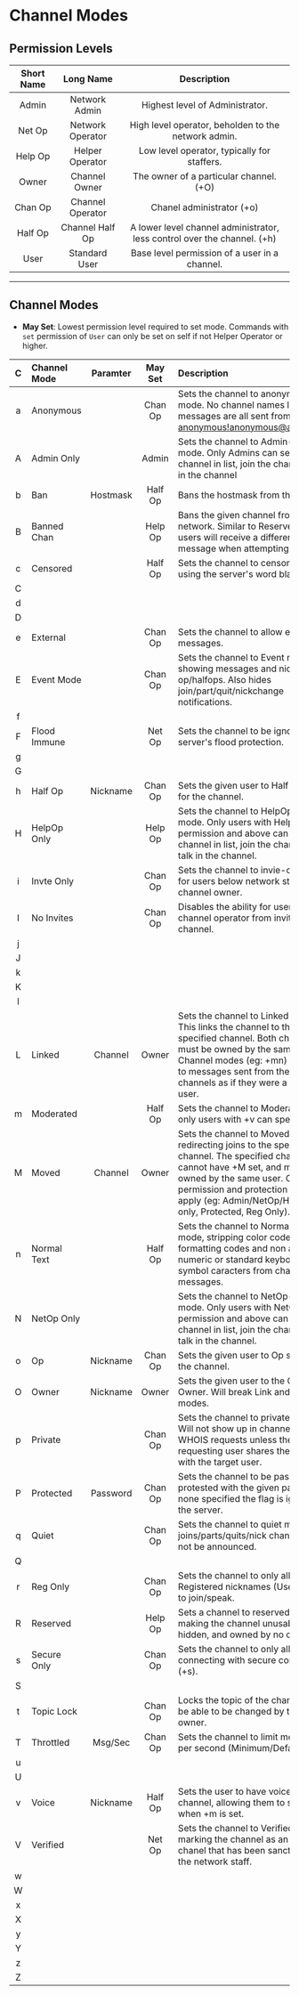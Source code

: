 # Channel Modes

## Permission Levels
| Short Name |    Long Name     |                               Description                                |
|:----------:|:----------------:|:------------------------------------------------------------------------:|
|   Admin    |  Network Admin   |                     Highest level of Administrator.                      |
|   Net Op   | Network Operator |           High level operator, beholden to the network admin.            |
|  Help Op   | Helper Operator  |               Low level operator, typically for staffers.                |
|   Owner    |  Channel Owner   |                 The owner of a particular channel. (+O)                  |
|  Chan Op   | Channel Operator |                        Chanel administrator (+o)                         |
|  Half Op   | Channel Half Op  | A lower level channel administrator, less control over the channel. (+h) |
|    User    |  Standard User   |              Base level permission of a user in a channel.               |

---

## Channel Modes

- **May Set**: Lowest permission level required to set mode. Commands with `set` permission of `User` can only be set on self if not Helper Operator or higher.

| C | Channel Mode | Paramter | May Set | Description                                                                                                                                                                                                                                                               |
|:-:|:-------------|:--------:|:-------:|:--------------------------------------------------------------------------------------------------------------------------------------------------------------------------------------------------------------------------------------------------------------------------|
| a | Anonymous    |          | Chan Op | Sets the channel to anonymous mode. No channel names list, messages are all sent from <anonymous!anonymous@anonymous>                                                                                                                                                     |
| A | Admin Only   |          |  Admin  | Sets the channel to Admin-only mode. Only Admins can see the channel in list, join the channel, talk in the channel                                                                                                                                                       |
| b | Ban          | Hostmask | Half Op | Bans the hostmask from the channel.                                                                                                                                                                                                                                       |
| B | Banned Chan  |          | Help Op | Bans the given channel from the network. Similar to Reserved but users will receive a different error message when attempting to join.                                                                                                                                    |
| c | Censored     |          | Half Op | Sets the channel to censored mode using the server's word blacklist.                                                                                                                                                                                                      |
| C |              |          |         |                                                                                                                                                                                                                                                                           |
| d |              |          |         |                                                                                                                                                                                                                                                                           |
| D |              |          |         |                                                                                                                                                                                                                                                                           |
| e | External     |          | Chan Op | Sets the channel to allow external messages.                                                                                                                                                                                                                              |
| E | Event Mode   |          | Chan Op | Sets the channel to Event mode, only showing messages and nicknames of op/halfops. Also hides join/part/quit/nickchange notifications.                                                                                                                                    |
| f |              |          |         |                                                                                                                                                                                                                                                                           |
| F | Flood Immune |          | Net Op  | Sets the channel to be ignored by the server's flood protection.                                                                                                                                                                                                          |
| g |              |          |         |                                                                                                                                                                                                                                                                           |
| G |              |          |         |                                                                                                                                                                                                                                                                           |
| h | Half Op      | Nickname | Chan Op | Sets the given user to Half Op status for the channel.                                                                                                                                                                                                                    |
| H | HelpOp Only  |          | Help Op | Sets the channel to HelpOp-only mode. Only users with HelpOp permission and above can see the channel in list, join the channel, or talk in the channel.                                                                                                                  |
| i | Invte Only   |          | Chan Op | Sets the channel to invie-only mode for users below network staff or channel owner.                                                                                                                                                                                       |
| I | No Invites   |          | Chan Op | Disables the ability for users below channel operator from inviting to the channel.                                                                                                                                                                                       |
| j |              |          |         |                                                                                                                                                                                                                                                                           |
| J |              |          |         |                                                                                                                                                                                                                                                                           |
| k |              |          |         |                                                                                                                                                                                                                                                                           |
| K |              |          |         |                                                                                                                                                                                                                                                                           |
| l |              |          |         |                                                                                                                                                                                                                                                                           |
| L | Linked       | Channel  |  Owner  | Sets the channel to Linked mode. This links the channel to the specified channel. Both channels must be owned by the same user. Channel modes (eg: +mn) will apply to messages sent from the linked channels as if they were a normal user.                               |
| m | Moderated    |          | Half Op | Sets the channel to Moderated mode, only users with +v can speak.                                                                                                                                                                                                         |
| M | Moved        | Channel  |  Owner  | Sets the channel to Moved mode, redirecting joins to the specified channel. The specified channel cannot have +M set, and must be owned by the same user. Other permission and protection flags still apply (eg: Admin/NetOp/HelpOp only,  Protected, Reg Only).          |
| n | Normal Text  |          | Half Op | Sets the channel to Normal Text mode, stripping color codes, formatting codes and non alpha-numeric or standard keyboard symbol caracters from channel messages.                                                                                                          |
| N | NetOp Only   |          |         | Sets the channel to NetOp-only mode. Only users with NetOp permission and above can see the channel in list, join the channel, or talk in the channel.                                                                                                                    |
| o | Op           | Nickname | Chan Op | Sets the given user to Op status for the channel.                                                                                                                                                                                                                         |
| O | Owner        | Nickname |  Owner  | Sets the given user to the Channel Owner. Will break Link and Move modes.                                                                                                                                                                                                 |
| p | Private      |          | Chan Op | Sets the channel to private mode. Will not show up in channel list or on WHOIS requests unless the requesting user shares the channel with the target user.                                                                                                               |
| P | Protected    | Password | Chan Op | Sets the channel to be password protested with the given password. If none specified the flag is ignored by the server.                                                                                                                                                   |
| q | Quiet        |          | Chan Op | Sets the channel to quiet mode, joins/parts/quits/nick changes will not be announced.                                                                                                                                                                                     |
| Q |              |          |         |                                                                                                                                                                                                                                                                           |
| r | Reg Only     |          | Chan Op | Sets the channel to only allow Registered nicknames (Usermode +r) to join/speak.                                                                                                                                                                                          |
| R | Reserved     |          | Help Op | Sets a channel to reserved mode, making the channel unusable, hidden, and owned by no one.                                                                                                                                                                                |
| s | Secure Only  |          | Chan Op | Sets the channel to only allow users connecting with secure connections (+s).                                                                                                                                                                                             |
| S |              |          |         |                                                                                                                                                                                                                                                                           |
| t | Topic Lock   |          | Chan Op | Locks the topic of the channel to only be able to be changed by the channel owner.                                                                                                                                                                                        |
| T | Throttled    | Msg/Sec  | Chan Op | Sets the channel to limit messages per second (Minimum/Default 1).                                                                                                                                                                                                        |
| u |              |          |         |                                                                                                                                                                                                                                                                           |
| U |              |          |         |                                                                                                                                                                                                                                                                           |
| v | Voice        | Nickname | Half Op | Sets the user to have voice in the channel, allowing them to speak when +m is set.                                                                                                                                                                                        |
| V | Verified     |          | Net Op  | Sets the channel to Verified mode, marking the channel as an Official chanel that has been sanctioned by the network staff.                                                                                                                                               |
| w |              |          |         |                                                                                                                                                                                                                                                                           |
| W |              |          |         |                                                                                                                                                                                                                                                                           |
| x |              |          |         |                                                                                                                                                                                                                                                                           |
| X |              |          |         |                                                                                                                                                                                                                                                                           |
| y |              |          |         |                                                                                                                                                                                                                                                                           |
| Y |              |          |         |                                                                                                                                                                                                                                                                           |
| z |              |          |         |                                                                                                                                                                                                                                                                           |
| Z |              |          |         |                                                                                                                                                                                                                                                                           |
